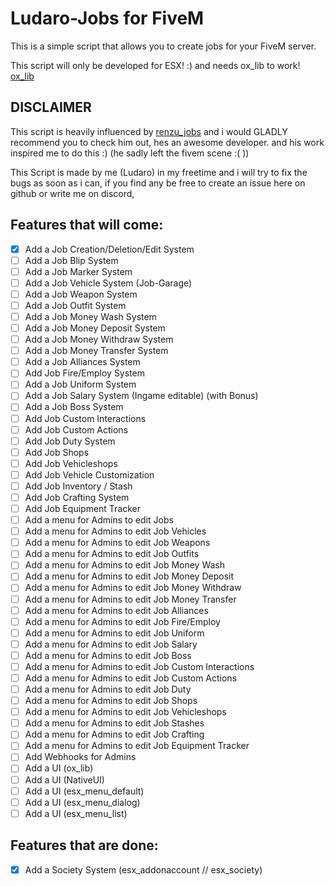 # Ludaro-Jobs for FiveM

This is a simple script that allows you to create jobs for your FiveM server.

This script will only be developed for ESX! :) and needs ox_lib to work! [ox_lib](https://github.com/overextended/ox_lib)

## DISCLAIMER

This script is heavily influenced by [renzu_jobs](https://github.com/renzuzu/renzu_jobs) and i would GLADLY recommend you to check him out, hes an awesome developer. and his work inspired me to do this :) (he sadly left the fivem scene :( ))

This Script is made by me (Ludaro) in my freetime and i will try to fix the bugs as soon as i can, if you find any be free to create an issue here on github or write me on discord,

## Features that will come:

- [x] Add a Job Creation/Deletion/Edit System
- [ ] Add a Job Blip System
- [ ] Add a Job Marker System
- [ ] Add a Job Vehicle System (Job-Garage)
- [ ] Add a Job Weapon System
- [ ] Add a Job Outfit System
- [ ] Add a Job Money Wash System
- [ ] Add a Job Money Deposit System
- [ ] Add a Job Money Withdraw System
- [ ] Add a Job Money Transfer System
- [ ] Add a Job Alliances System
- [ ] Add Job Fire/Employ System
- [ ] Add a Job Uniform System
- [ ] Add a Job Salary System (Ingame editable) (with Bonus)
- [ ] Add a Job Boss System
- [ ] Add Job Custom Interactions
- [ ] Add Job Custom Actions
- [ ] Add Job Duty System
- [ ] Add Job Shops
- [ ] Add Job Vehicleshops
- [ ] Add Job Vehicle Customization
- [ ] Add Job Inventory / Stash
- [ ] Add Job Crafting System
- [ ] Add Job Equipment Tracker
- [ ] Add a menu for Admins to edit Jobs
- [ ] Add a menu for Admins to edit Job Vehicles
- [ ] Add a menu for Admins to edit Job Weapons
- [ ] Add a menu for Admins to edit Job Outfits
- [ ] Add a menu for Admins to edit Job Money Wash
- [ ] Add a menu for Admins to edit Job Money Deposit
- [ ] Add a menu for Admins to edit Job Money Withdraw
- [ ] Add a menu for Admins to edit Job Money Transfer
- [ ] Add a menu for Admins to edit Job Alliances
- [ ] Add a menu for Admins to edit Job Fire/Employ
- [ ] Add a menu for Admins to edit Job Uniform
- [ ] Add a menu for Admins to edit Job Salary
- [ ] Add a menu for Admins to edit Job Boss
- [ ] Add a menu for Admins to edit Job Custom Interactions
- [ ] Add a menu for Admins to edit Job Custom Actions
- [ ] Add a menu for Admins to edit Job Duty
- [ ] Add a menu for Admins to edit Job Shops
- [ ] Add a menu for Admins to edit Job Vehicleshops
- [ ] Add a menu for Admins to edit Job Stashes
- [ ] Add a menu for Admins to edit Job Crafting
- [ ] Add a menu for Admins to edit Job Equipment Tracker
- [ ] Add Webhooks for Admins
- [ ] Add a UI (ox_lib)
- [ ] Add a UI (NativeUI)
- [ ] Add a UI (esx_menu_default)
- [ ] Add a UI (esx_menu_dialog)
- [ ] Add a UI (esx_menu_list)

## Features that are done:

- [x] Add a Society System (esx_addonaccount // esx_society)
